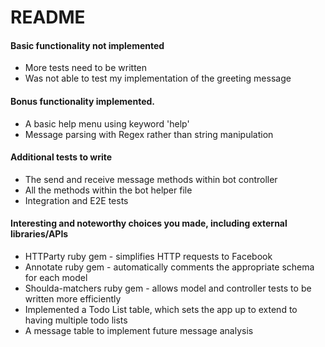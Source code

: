# README

#### Basic functionality not implemented

- More tests need to be written
- Was not able to test my implementation of the greeting message

#### Bonus functionality implemented.

- A basic help menu using keyword 'help'
- Message parsing with Regex rather than string manipulation

#### Additional tests to write

- The send and receive message methods within bot controller
- All the methods within the bot helper file
- Integration and E2E tests

#### Interesting and noteworthy choices you made, including external libraries/APIs

- HTTParty ruby gem - simplifies HTTP requests to Facebook
- Annotate ruby gem - automatically comments the appropriate schema for each model
- Shoulda-matchers ruby gem - allows model and controller tests to be written more efficiently
- Implemented a Todo List table, which sets the app up to extend to having multiple todo lists
- A message table to implement future message analysis

